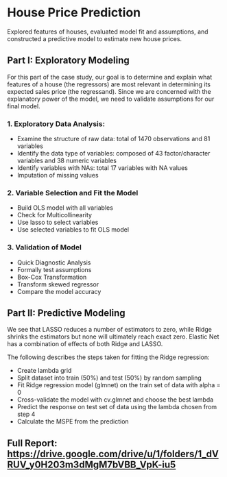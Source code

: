 # House Price Prediction
Explored features of houses, evaluated model fit and assumptions, and constructed a predictive model to estimate new house prices. 

## Part I: Exploratory Modeling  
For this part of the case study, our goal is to determine and explain what features of a house (the regressors) are most relevant in determining its expected sales price (the regressand). Since we are concerned with the explanatory power of the model, we need to validate assumptions for our final model.  

### 1. Exploratory Data Analysis: 
* Examine the structure of raw data: total of 1470 observations and 81 variables 
* Identify the data type of variables: composed of 43 factor/character variables and 38 numeric variables
* Identify variables with NAs: total 17 variables with NA values
* Imputation of missing values  

### 2. Variable Selection and Fit the Model  
* Build OLS model with all variables
* Check for Multicollinearity
* Use lasso to select variables
* Use selected variables to fit OLS model

### 3. Validation of Model 
* Quick Diagnostic Analysis
* Formally test assumptions
* Box-Cox Transformation
* Transform skewed regressor
* Compare the model accuracy

## Part II: Predictive Modeling 
We see that LASSO reduces a number of estimators to zero, while Ridge shrinks the estimators but none will ultimately reach exact zero. Elastic Net has a combination of effects of both Ridge and LASSO. 

The following describes the steps taken for fitting the Ridge regression:
* Create lambda grid
* Split dataset into train (50%) and test (50%) by random sampling
* Fit Ridge regression model (glmnet) on the train set of data with alpha = 0
* Cross-validate the model with cv.glmnet and choose the best lambda
* Predict the response on test set of data using the lambda chosen from step 4
* Calculate the MSPE from the prediction


## Full Report: https://drive.google.com/drive/u/1/folders/1_dVRUV_y0H203m3dMgM7bVBB_VpK-iu5
